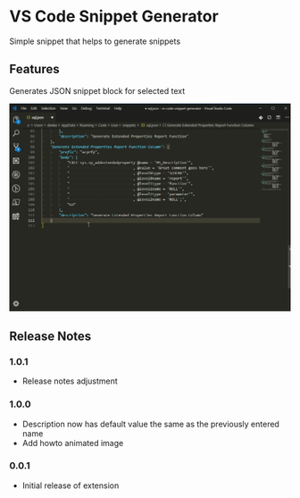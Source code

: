 # VS Code Snippet Generator

Simple snippet that helps to generate snippets

## Features

Generates JSON snippet block for selected text

![Generate snippet from highlight](images/generate_snippet_from_highlight.gif)

## Release Notes

### 1.0.1

* Release notes adjustment

### 1.0.0

* Description now has default value the same as the previously entered name
* Add howto animated image

### 0.0.1

* Initial release of extension
